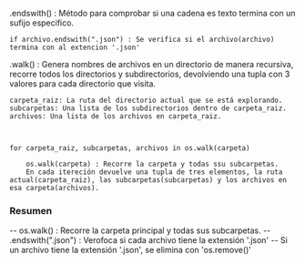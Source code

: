 .endswith() : Método para comprobar si una cadena es texto termina con un sufijo especifico.

    if archivo.endswith(".json") : Se verifica si el archivo(archivo) termina con al extencion '.json'


.walk() : Genera nombres de archivos en un directorio de manera recursiva, recorre todos los directorios y subdirectorios, devolviendo una tupla con 3 valores para cada directorio que visita.

    carpeta_raiz: La ruta del directorio actual que se está explorando.
    subcarpetas: Una lista de los subdirectorios dentro de carpeta_raiz.
    archivos: Una lista de los archivos en carpeta_raiz.



    for carpeta_raiz, subcarpetas, archivos in os.walk(carpeta)

        os.walk(carpeta) : Recorre la carpeta y todas ssu subcarpetas.
        En cada itereción devuelve una tupla de tres elementos, la ruta actual(carpeta_raiz), las subcarpetas(subcarpetas) y los archivos en esa carpeta(archivos).


### Resumen

-- os.walk() : Recorre la carpeta principal y todas sus subcarpetas.
-- .endswith(".json") : Verofoca si cada archivo tiene la extensión '.json'
-- Si un archivo tiene la extensión '.json', se elimina con 'os.remove()'